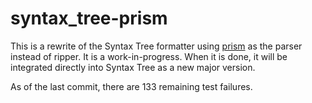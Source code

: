 # syntax_tree-prism

This is a rewrite of the Syntax Tree formatter using [prism](https://github.com/ruby/prism) as the parser instead of ripper. It is a work-in-progress. When it is done, it will be integrated directly into Syntax Tree as a new major version.

As of the last commit, there are 133 remaining test failures.
